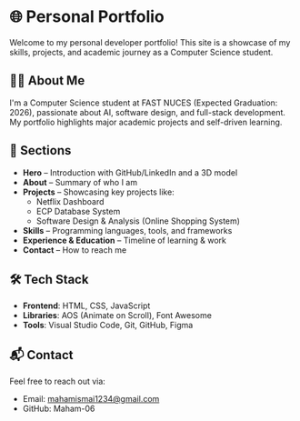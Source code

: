 # 🌐 Personal Portfolio

Welcome to my personal developer portfolio! This site is a showcase of my skills, projects, and academic journey as a Computer Science student.

## 🧑‍💻 About Me
I'm a Computer Science student at FAST NUCES (Expected Graduation: 2026), passionate about AI, software design, and full-stack development. My portfolio highlights major academic projects and self-driven learning.

## 📁 Sections

- **Hero** – Introduction with GitHub/LinkedIn and a 3D model
- **About** – Summary of who I am
- **Projects** – Showcasing key projects like:
  - Netflix Dashboard
  - ECP Database System
  - Software Design & Analysis (Online Shopping System)
- **Skills** – Programming languages, tools, and frameworks
- **Experience & Education** – Timeline of learning & work
- **Contact** – How to reach me

## 🛠 Tech Stack

- **Frontend**: HTML, CSS, JavaScript
- **Libraries**: AOS (Animate on Scroll), Font Awesome
- **Tools**: Visual Studio Code, Git, GitHub, Figma

## 📬 Contact
Feel free to reach out via:
- Email: mahamismai1234@gmail.com
- GitHub: Maham-06
